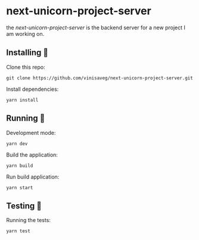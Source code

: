 # next-unicorn-project-server

the _next-unicorn-project-server_ is the backend server for a new project I am working on.

## Installing :construction_worker:

Clone this repo:

    git clone https://github.com/vinisaveg/next-unicorn-project-server.git

Install dependencies:

    yarn install

## Running :runner:

Development mode:

    yarn dev

Build the application:

    yarn build

Run build application:

    yarn start

## Testing :rotating_light:

Running the tests:

    yarn test
